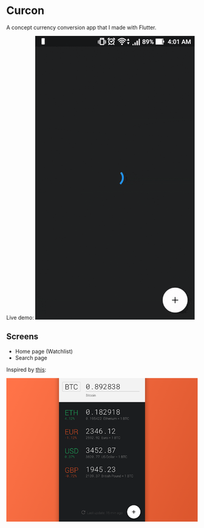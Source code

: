 # Curcon

A concept currency conversion app that I made with Flutter. 

Live demo:
![Demo](media/concur_demo2.gif)

## Screens 
- Home page (Watchlist)<br>
- Search page <br>

Inspired by [this](https://www.uplabs.com/posts/cryptocurrency-conversion-app):

![Main UI](media/cryptocurrency-conversion-app.png)